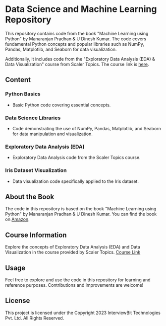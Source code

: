 # Data Science and Machine Learning Repository

This repository contains code from the book "Machine Learning using Python" by Manaranjan Pradhan & U Dinesh Kumar. The code covers fundamental Python concepts and popular libraries such as NumPy, Pandas, Matplotlib, and Seaborn for data visualization.

Additionally, it includes code from the "Exploratory Data Analysis (EDA) & Data Visualization" course from Scaler Topics. The course link is [here](https://www.scaler.com/topics/course/eda-and-data-visualisation/).

## Content

### Python Basics
- Basic Python code covering essential concepts.

### Data Science Libraries
- Code demonstrating the use of NumPy, Pandas, Matplotlib, and Seaborn for data manipulation and visualization.

### Exploratory Data Analysis (EDA)
- Exploratory Data Analysis code from the Scaler Topics course.

### Iris Dataset Visualization
- Data visualization code specifically applied to the Iris dataset.

## About the Book
The code in this repository is based on the book "Machine Learning using Python" by Manaranjan Pradhan & U Dinesh Kumar. You can find the book on [Amazon](https://www.amazon.in/Machine-Learning-Python-Manaranjan-Pradhan/dp/8126579900).

## Course Information
Explore the concepts of Exploratory Data Analysis (EDA) and Data Visualization in the course provided by Scaler Topics. [Course Link](https://www.scaler.com/topics/course/eda-and-data-visualisation/)

## Usage
Feel free to explore and use the code in this repository for learning and reference purposes. Contributions and improvements are welcome!

## License
This project is licensed under the Copyright 2023 InterviewBit Technologies Pvt. Ltd. All Rights Reserved.
